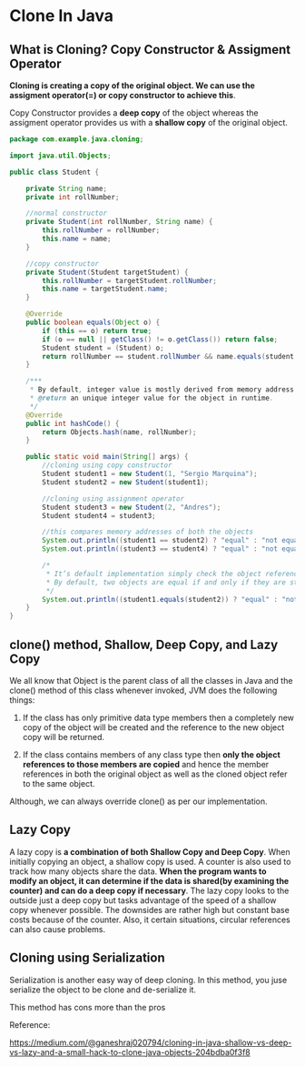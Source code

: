 # Clone In Java

## What is Cloning? Copy Constructor & Assigment Operator

**Cloning is creating a copy of the original object. We can use the assigment operator(=) or copy constructor to achieve this**.

Copy Constructor provides a **deep copy** of the object whereas the assigment operator provides us with a **shallow copy** of the original object.

```java
package com.example.java.cloning;

import java.util.Objects;

public class Student {

    private String name;
    private int rollNumber;

    //normal constructor
    private Student(int rollNumber, String name) {
        this.rollNumber = rollNumber;
        this.name = name;
    }

    //copy constructor
    private Student(Student targetStudent) {
        this.rollNumber = targetStudent.rollNumber;
        this.name = targetStudent.name;
    }

    @Override
    public boolean equals(Object o) {
        if (this == o) return true;
        if (o == null || getClass() != o.getClass()) return false;
        Student student = (Student) o;
        return rollNumber == student.rollNumber && name.equals(student.name);
    }

    /***
     * By default, integer value is mostly derived from memory address of the object in heap (but it’s not mandatory always)
     * @return an unique integer value for the object in runtime.
     */
    @Override
    public int hashCode() {
        return Objects.hash(name, rollNumber);
    }

    public static void main(String[] args) {
        //cloning using copy constructor
        Student student1 = new Student(1, "Sergio Marquina");
        Student student2 = new Student(student1);

        //cloning using assignment operator
        Student student3 = new Student(2, "Andres");
        Student student4 = student3;

        //this compares memory addresses of both the objects
        System.out.println((student1 == student2) ? "equal" : "not equal");     //not equal
        System.out.println((student3 == student4) ? "equal" : "not equal");     //equal

        /*
         * It’s default implementation simply check the object references of two objects to verify their equality.
         * By default, two objects are equal if and only if they are stored in the same memory address.
         */
        System.out.println((student1.equals(student2)) ? "equal" : "not equal");    //equal 
    }
}
```

## clone() method, Shallow, Deep Copy, and Lazy Copy

We all know that Object is the parent class of all the classes in Java and the clone() method of this class whenever invoked, JVM does the following things:

1. If the class has only primitive data type members then a completely new copy of the object will be created and the reference to the new object copy will be returned.
   
2. If the class contains members of any class type then **only the object references to those members are copied** and hence the member references in both the original object as well as the cloned object refer to the same object.

Although, we can always override clone() as per our implementation.

## Lazy Copy

A lazy copy is **a combination of both Shallow Copy and Deep Copy**. When initially copying an object, a shallow copy is used. A counter is also used to track how many objects share the data. **When the program wants to modify an object, it can determine if the data is shared(by examining the counter) and can do a deep copy if necessary**. The lazy copy looks to the outside just a deep copy but tasks advantage of the speed of a shallow copy whenever possible. The downsides are rather high but constant base costs because of the counter. Also, it certain situations, circular references can also cause problems.

## Cloning using Serialization

Serialization is another easy way of deep cloning. In this method, you juse serialize the object to be clone and de-serialize it.

This method has cons more than the pros 

Reference:

https://medium.com/@ganeshraj020794/cloning-in-java-shallow-vs-deep-vs-lazy-and-a-small-hack-to-clone-java-objects-204bdba0f3f8



